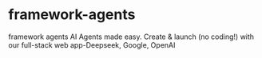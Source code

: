 # framework-agents
framework agents AI Agents made easy. Create &amp; launch (no coding!) with our full-stack web app-Deepseek, Google, OpenAI
